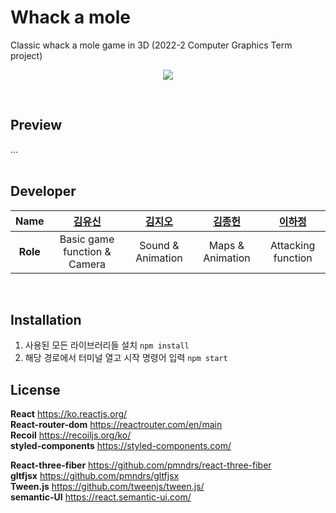 # Whack a mole
Classic whack a mole game in 3D (2022-2 Computer Graphics Term project)

<p align="center">
<img src="https://user-images.githubusercontent.com/87323603/200162898-cbdb6e9c-0bb9-4eda-93e9-41e5e8c9452f.png"/>
</p>


<br/>

## Preview
...  
<br/>

## Developer
|Name|<a href="https://github.com/yusiny">김유신<a>|<a href="https://github.com/xornjswldh">김지오</a>|<a href="https://github.com/klego99">김종헌</a>|<a href="https://github.com/2hajeong">이하정</a>|
|:--:|:--:|:--:|:--:|:--:|
|**Role**|Basic game function & Camera |Sound & Animation|Maps & Animation|Attacking function|  
<br/>

## Installation
1. 사용된 모든 라이브러리들 설치 ``` npm install ``` 
2. 해당 경로에서 터미널 열고 시작 명령어 입력 ```npm start```

## License
**React** https://ko.reactjs.org/  
**React-router-dom** https://reactrouter.com/en/main  
**Recoil** https://recoiljs.org/ko/  
**styled-components** https://styled-components.com/  

**React-three-fiber** https://github.com/pmndrs/react-three-fiber  
**gltfjsx** https://github.com/pmndrs/gltfjsx  
**Tween.js** https://github.com/tweenjs/tween.js/  
**semantic-UI** https://react.semantic-ui.com/
  

